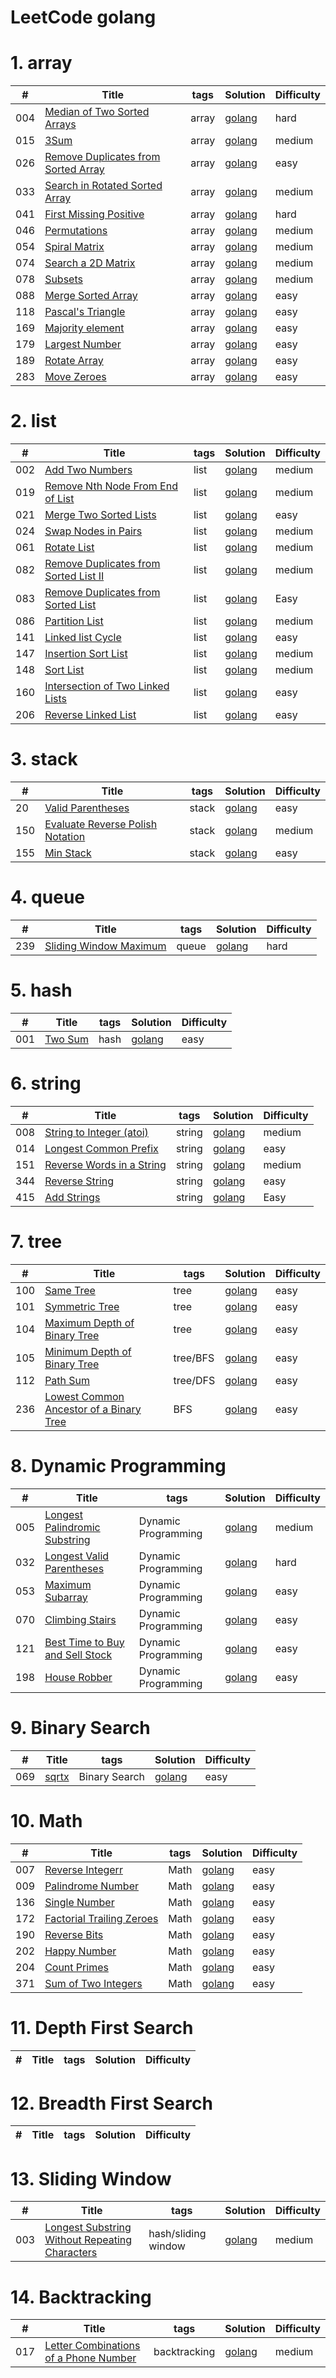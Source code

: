 LeetCode golang
========

# 1. array
| # | Title |  tags  | Solution  | Difficulty  |
|---| ----- | ---------- |---------- |---------- |
|004|[Median of Two Sorted Arrays](https://leetcode.com/problems/median-of-two-sorted-arrays/) | array | [golang](./algorithms/004_median_of_two_sorted_arrays/main.go)| hard
|015|[3Sum](https://leetcode.com/problems/3sum/) | array | [golang](./algorithms/015_3sum/main.go)| medium
|026|[Remove Duplicates from Sorted Array](https://leetcode.com/problems/remove-duplicates-from-sorted-array/) | array | [golang](./algorithms/026_remove_duplicates/main.go)|easy
|033|[Search in Rotated Sorted Array](https://leetcode.com/problems/search-in-rotated-sorted-array/) | array | [golang](./algorithms/033_search_in_rotated/main.go)|medium
|041|[First Missing Positive](https://leetcode.com/problems/first-missing-positive/) | array | [golang](./algorithms/041_first_missing_positive/main.go)|hard
|046|[Permutations](https://leetcode.com/problems/permutations/) | array | [golang](./algorithms/046_permutations/main.go)|medium
|054|[Spiral Matrix](https://leetcode.com/problems/spiral-matrix/) | array | [golang](./algorithms/054_spiral_matrix/main.go)|medium
|074|[Search a 2D Matrix](https://leetcode.com/problems/search-a-2d-matrix/) | array | [golang](./algorithms/074_search_a_2D_Matrix/main.go)|medium
|078|[Subsets](https://leetcode.com/problems/subsets/) | array | [golang](./algorithms/078_subsets/main.go)|medium
|088|[Merge Sorted Array](https://leetcode.com/problems/merge-sorted-array/) | array | [golang](./algorithms/088_merge_sorted_array/main.go)| easy
|118|[Pascal's Triangle](https://leetcode.com/problems/pascals-triangle/) | array | [golang](./algorithms/118_pascals_triangle/main.go)| easy
|169|[Majority element](https://leetcode-cn.com/problems/majority-element/) | array | [golang](./algorithms/169_majority_element/main.go)| easy
|179|[Largest Number](https://leetcode.com/problems/largest-number/) | array | [golang](./algorithms/179_largest_number/main.go)| easy
|189|[Rotate Array](https://leetcode.com/problems/rotate-array/) | array | [golang](./algorithms/189_rotate_array/main.go)|easy
|283|[Move Zeroes](https://leetcode.com/problems/move-zeroes/) | array | [golang](./algorithms/283_move_zeroes/main.go)|easy

# 2. list
| # | Title |  tags  | Solution  | Difficulty  |
|---| ----- | ---------- |---------- |---------- |
|002|[Add Two Numbers](https://leetcode.com/problems/add-two-numbers/description/) | list | [golang](./algorithms/002_add_two_numbers/main.go)|medium
|019|[Remove Nth Node From End of List](https://leetcode.com/problems/remove-nth-node-from-end-of-list/description/) | list | [golang](./algorithms/019_remove_nth_node_from_end_of_list/main.go)|medium
|021|[Merge Two Sorted Lists](https://leetcode.com/problems/merge-two-sorted-lists/description/) | list | [golang](./algorithms/021_merge_two_sorted_lists/main.go)|easy
|024|[Swap Nodes in Pairs](https://leetcode.com/problems/swap-nodes-in-pairs/description/) |  list |[golang](./algorithms/024_swap_nodes_in_paris/main.go)|medium
|061|[Rotate List](https://leetcode.com/problems/rotate-list/description/) |  list |[golang](./algorithms/061_rotate_list/main.go)|medium
|082|[Remove Duplicates from Sorted List II](https://leetcode.com/problems/remove-duplicates-from-sorted-list-ii/) |  list |[golang](./algorithms/082_remove_duplicates_from_sorted_list_II/main.go)|medium
|083|[Remove Duplicates from Sorted List](https://leetcode.com/problems/remove-duplicates-from-sorted-list/description/) |  list |[golang](./algorithms/083_remove_duplicates_from_sorted_list/main.go)|Easy
|086|[Partition List](https://leetcode.com/problems/partition-list/description/) |  list |[golang](./algorithms/086_partition_list/main.go)|medium
|141|[Linked list Cycle](https://leetcode-cn.com/problems/linked-list-cycle/) |  list |[golang](./algorithms/141_linked_list_cycle/main.go)| easy
|147|[Insertion Sort List](https://leetcode.com/problems/insertion-sort-list/description/) |  list |[golang](./algorithms/147_insertion_sort_list/main.go)| medium
|148|[Sort List](https://leetcode.com/problems/sort-list/) |  list |[golang](./algorithms/148_sort_list/main.go)| medium
|160|[Intersection of Two Linked Lists](https://leetcode.com/problems/intersection-of-two-linked-lists/) |  list |[golang](./algorithms/160_intersection_of_two_linked_lists/main.go)|easy
|206|[Reverse Linked List](https://leetcode.com/problems/reverse-linked-list/description/) | list |[golang](./algorithms/206_reverse_linked_list/main.go) |easy

# 3. stack
| # | Title |  tags  | Solution  | Difficulty  |
|---| ----- | ---------- |---------- |---------- |
|20|[Valid Parentheses](https://leetcode.com/problems/valid-parentheses/) | stack | [golang](./algorithms/020_valid_parentheses/main.go) | easy
|150|[Evaluate Reverse Polish Notation](https://leetcode.com/problems/evaluate-reverse-polish-notation/) | stack | [golang](./algorithms/150_evaluate_reverse_polish_notation/main.go)|medium
|155|[Min Stack](https://leetcode.com/problems/min-stack/) | stack | [golang](./algorithms/155_min_stack/main.go)|easy

# 4. queue
| # | Title |  tags  | Solution  |Difficulty  |
|---| ----- | ---------- |---------- |---------- |
|239|[Sliding Window Maximum](https://leetcode.com/problems/sliding-window-maximum/) | queue | [golang](./algorithms/239_sliding_window_maximum/main.go)|hard

# 5. hash
| # | Title |  tags  | Solution  |Difficulty  |
|---| ----- | ---------- |---------- |---------- |
|001|[Two Sum](https://leetcode.com/problems/two-sum/) | hash | [golang](./algorithms/001_two_sum/main.go)|easy

# 6. string
| # | Title |  tags  | Solution  |Difficulty  |
|---| ----- | ---------- |---------- |---------- |
|008|[String to Integer (atoi)](https://leetcode.com/problems/string-to-integer-atoi/) | string | [golang](./algorithms/008_string_to_integer_atoi/main.go)|medium
|014|[Longest Common Prefix](https://leetcode.com/problems/longest-common-prefix/) | string | [golang](./algorithms/014_longest_common_prefix/main.go) | easy
|151|[Reverse Words in a String](https://leetcode.com/problems/reverse-words-in-a-string/) | string | [golang](./algorithms/151_reverse_words/main.go)| medium
|344|[Reverse String](https://leetcode.com/problems/reverse-string/) | string | [golang](./algorithms/344_reverse_string/main.go)| easy
|415|[Add Strings](https://leetcode.com/problems/add-strings/) | string | [golang](./algorithms/415_add_strings/main.go)|Easy


# 7. tree
| # | Title |  tags  | Solution  |Difficulty  |
|---| ----- | ---------- |---------- |---------- |
|100|[Same Tree](https://leetcode.com/problems/same-tree/) | tree | [golang](./algorithms/100_same_tree/main.go)| easy
|101|[Symmetric Tree](https://leetcode.com/problems/symmetric-tree/) | tree | [golang](./algorithms/101_symmetric_tree/main.go)| easy
|104|[Maximum Depth of Binary Tree](https://leetcode.com/problems/maximum-depth-of-binary-tree/) | tree | [golang](./algorithms/104_maximum_depth_of_binary_tree/main.go)| easy
|105|[Minimum Depth of Binary Tree](https://leetcode.com/problems/minimum-depth-of-binary-tree/) | tree/BFS | [golang](./algorithms/105_minimum_depth_of_binary_tree/main.go)| easy
|112|[Path Sum](https://leetcode.com/problems/path-sum/) | tree/DFS | [golang](./algorithms/112_path_sum/main.go)| easy
|236|[Lowest Common Ancestor of a Binary Tree](https://leetcode.com/problems/lowest-common-ancestor-of-a-binary-tree/) | BFS | [golang](./algorithms/236_lowest_common_ancestor_of_a_binary_tree/main.go)| easy

# 8. Dynamic Programming
| # | Title |  tags  | Solution  |Difficulty  |
|---| ----- | ---------- |---------- |---------- |
|005|[Longest Palindromic Substring](https://leetcode.com/problems/longest-palindromic-substring/) | Dynamic Programming | [golang](./algorithms/005_longest_palindromic_substring/main.go)|medium
|032|[Longest Valid Parentheses](https://leetcode.com/problems/longest-valid-parentheses/) | Dynamic Programming | [golang](./algorithms/032_longest_valid_parentheses/main.go)|hard
|053|[Maximum Subarray](https://leetcode.com/problems/maximum-subarray/) | Dynamic Programming | [golang](./algorithms/053_maximum_subarray/main.go)|easy
|070|[Climbing Stairs](https://leetcode.com/problems/climbing-stairs/) | Dynamic Programming | [golang](./algorithms/070_climbing_stairs/main.go)| easy
|121|[Best Time to Buy and Sell Stock](https://leetcode.com/problems/best-time-to-buy-and-sell-stock/) | Dynamic Programming | [golang](./algorithms/121_best_time_to_buy_and_sell_stock/main.go)| easy
|198|[House Robber](https://leetcode.com/problems/house-robber/) | Dynamic Programming | [golang](./algorithms/198_house_robber/main.go)| easy

# 9. Binary Search
| # | Title |  tags  | Solution  |Difficulty  |
|---| ----- | ---------- |---------- |---------- |
|069|[sqrtx](https://leetcode.com/problems/sqrtx/) | Binary Search | [golang](./algorithms/069_sqrtx/main.go)| easy

# 10. Math
| # | Title |  tags  | Solution  |Difficulty  |
|---| ----- | ---------- |---------- |---------- |
|007|[Reverse Integerr](https://leetcode.com/problems/reverse-integer/) | Math | [golang](./algorithms/007_reverse_integer/main.go)|easy
|009|[Palindrome Number](https://leetcode.com/problems/palindrome-number/) | Math | [golang](./algorithms/009_palindrome_number/main.go)|easy
|136|[Single Number](https://leetcode.com/problems/single-number/) | Math | [golang](./algorithms/136_single_number/main.go)|easy
|172|[Factorial Trailing Zeroes](https://leetcode.com/problems/factorial-trailing-zeroes/) | Math | [golang](./algorithms/172_factorial_trailing_zeroes/main.go)|easy
|190|[Reverse Bits](https://leetcode-cn.com/problems/reverse-bits/) | Math | [golang](./algorithms/190_reverse_bits/main.go)|easy
|202|[Happy Number](https://leetcode.com/problems/happy-number/) | Math | [golang](./algorithms/202_happy_number/main.go)|easy
|204|[Count Primes](https://leetcode.com/problems/count-primes/) | Math | [golang](./algorithms/204_count_primes/main.go)|easy
|371|[Sum of Two Integers](https://leetcode.com/problems/sum-of-two-integers/) | Math | [golang](./algorithms/371_sum_of_two_integers/main.go)|easy

# 11. Depth First Search
| # | Title |  tags  | Solution  |Difficulty  |
|---| ----- | ---------- |---------- |---------- |


# 12. Breadth First Search
| # | Title |  tags  | Solution  |Difficulty  |
|---| ----- | ---------- |---------- |---------- |


# 13. Sliding Window
| # | Title |  tags  | Solution  |Difficulty  |
|---| ----- | ---------- |---------- |---------- |
|003|[Longest Substring Without Repeating Characters](https://leetcode.com/problems/longest-substring-without-repeating-characters/) | hash/sliding window | [golang](./algorithms/003_longest_substring_without_repeating_characters/main.go)| medium


# 14. Backtracking
| # | Title |  tags  | Solution  |Difficulty  |
|---| ----- | ---------- |---------- |---------- |
|017|[Letter Combinations of a Phone Number](https://leetcode.com/problems/letter-combinations-of-a-phone-number/) | backtracking | [golang](./algorithms/017_letter_combinations_of_a_phone_number/main.go)| medium